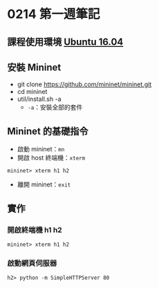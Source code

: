 # 0214 第一週筆記
## 課程使用環境 [Ubuntu 16.04](https://releases.ubuntu.com/16.04/ubuntu-16.04.7-desktop-amd64.iso)
## 安裝 Mininet
* git clone https://github.com/mininet/mininet.git
* cd mininet 
* util/install.sh -a
    - `-a`：安裝全部的套件
## Mininet 的基礎指令
* 啟動 mininet：`mn`
* 開啟 host 終端機：`xterm`
```
mininet> xterm h1 h2
```
* 離開 mininet：`exit`
## 實作
### 開啟終端機 h1 h2
```
mininet> xterm h1 h2
```
### 啟動網頁伺服器
```
h2> python -m SimpleHTTPServer 80
```
